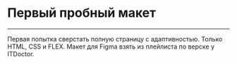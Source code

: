 # Первый пробный макет
---
Первая попытка сверстать полную страницу с адаптивностью.
Только  HTML, CSS и FLEX.
Макет для Figma взять из плейлиста по верске у ITDoctor.